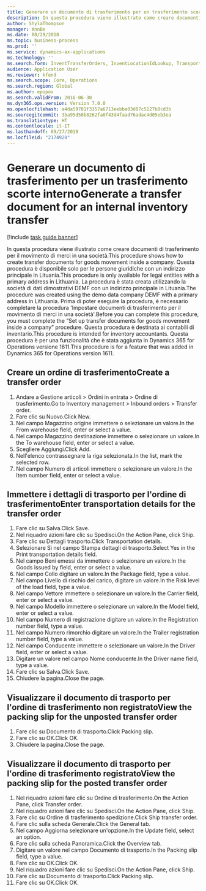 ```yaml
---
title: Generare un documento di trasferimento per un trasferimento scorte interno
description: In questa procedura viene illustrato come creare documenti di trasferimento per il movimento di merci in una società.
author: ShylaThompson
manager: AnnBe
ms.date: 08/29/2018
ms.topic: business-process
ms.prod: ''
ms.service: dynamics-ax-applications
ms.technology: ''
ms.search.form: InventTransferOrders, InventLocationIdLookup, TransportationDocument, HcmWorkerLookUp, SrsReportViewerForm, InventTransferParmShip
audience: Application User
ms.reviewer: kfend
ms.search.scope: Core, Operations
ms.search.region: Global
ms.author: epopov
ms.search.validFrom: 2016-06-30
ms.dyn365.ops.version: Version 7.0.0
ms.openlocfilehash: a4da59781f3357a6713eebba03d87c5127b8cd3b
ms.sourcegitcommit: 3ba95d50b8262fa0f43d4faad76adac4d05eb3ea
ms.translationtype: HT
ms.contentlocale: it-IT
ms.lasthandoff: 09/27/2019
ms.locfileid: "2174920"
---
```

# <a name="generate-a-transfer-document-for-an-internal-inventory-transfer"></a><span data-ttu-id="8e307-103">Generare un documento di trasferimento per un trasferimento scorte interno</span><span class="sxs-lookup"><span data-stu-id="8e307-103">Generate a transfer document for an internal inventory transfer</span></span>

[!include [task guide banner](../../includes/task-guide-banner.md)]

<span data-ttu-id="8e307-104">In questa procedura viene illustrato come creare documenti di trasferimento per il movimento di merci in una società.</span><span class="sxs-lookup"><span data-stu-id="8e307-104">This procedure shows how to create transfer documents for goods movement inside a company.</span></span> <span data-ttu-id="8e307-105">Questa procedura è disponibile solo per le persone giuridiche con un indirizzo principale in Lituania.</span><span class="sxs-lookup"><span data-stu-id="8e307-105">This procedure is only available for legal entities with a primary address in Lithuania.</span></span> <span data-ttu-id="8e307-106">La procedura è stata creata utilizzando la società di dati dimostrativi DEMF con un indirizzo principale in Lituania.</span><span class="sxs-lookup"><span data-stu-id="8e307-106">The procedure was created using the demo data company DEMF with a primary address in Lithuania.</span></span> <span data-ttu-id="8e307-107">Prima di poter eseguire la procedura, è necessario completare la procedura 'Impostare documenti di trasferimento per il movimento di merci in una società'.</span><span class="sxs-lookup"><span data-stu-id="8e307-107">Before you can complete this procedure, you must complete the “Set up transfer documents for goods movement inside a company” procedure.</span></span> <span data-ttu-id="8e307-108">Questa procedura è destinata ai contabili di inventario.</span><span class="sxs-lookup"><span data-stu-id="8e307-108">This procedure is intended for inventory accountants.</span></span> <span data-ttu-id="8e307-109">Questa procedura è per una funzionalità che è stata aggiunta in Dynamics 365 for Operations versione 1611.</span><span class="sxs-lookup"><span data-stu-id="8e307-109">This procedure is for a feature that was added in Dynamics 365 for Operations version 1611.</span></span>


## <a name="create-a-transfer-order"></a><span data-ttu-id="8e307-110">Creare un ordine di trasferimento</span><span class="sxs-lookup"><span data-stu-id="8e307-110">Create a transfer order</span></span>
1. <span data-ttu-id="8e307-111">Andare a Gestione articoli > Ordini in entrata > Ordine di trasferimento.</span><span class="sxs-lookup"><span data-stu-id="8e307-111">Go to Inventory management > Inbound orders > Transfer order.</span></span>
2. <span data-ttu-id="8e307-112">Fare clic su Nuovo.</span><span class="sxs-lookup"><span data-stu-id="8e307-112">Click New.</span></span>
3. <span data-ttu-id="8e307-113">Nel campo Magazzino origine immettere o selezionare un valore.</span><span class="sxs-lookup"><span data-stu-id="8e307-113">In the From warehouse field, enter or select a value.</span></span>
4. <span data-ttu-id="8e307-114">Nel campo Magazzino destinazione immettere o selezionare un valore.</span><span class="sxs-lookup"><span data-stu-id="8e307-114">In the To warehouse field, enter or select a value.</span></span>
5. <span data-ttu-id="8e307-115">Scegliere Aggiungi.</span><span class="sxs-lookup"><span data-stu-id="8e307-115">Click Add.</span></span>
6. <span data-ttu-id="8e307-116">Nell'elenco contrassegnare la riga selezionata.</span><span class="sxs-lookup"><span data-stu-id="8e307-116">In the list, mark the selected row.</span></span>
7. <span data-ttu-id="8e307-117">Nel campo Numero di articoli immettere o selezionare un valore.</span><span class="sxs-lookup"><span data-stu-id="8e307-117">In the Item number field, enter or select a value.</span></span>

## <a name="enter-transportation-details-for-the-transfer-order"></a><span data-ttu-id="8e307-118">Immettere i dettagli di trasporto per l'ordine di trasferimento</span><span class="sxs-lookup"><span data-stu-id="8e307-118">Enter transportation details for the transfer order</span></span>
1. <span data-ttu-id="8e307-119">Fare clic su Salva.</span><span class="sxs-lookup"><span data-stu-id="8e307-119">Click Save.</span></span>
2. <span data-ttu-id="8e307-120">Nel riquadro azioni fare clic su Spedisci.</span><span class="sxs-lookup"><span data-stu-id="8e307-120">On the Action Pane, click Ship.</span></span>
3. <span data-ttu-id="8e307-121">Fare clic su Dettagli trasporto.</span><span class="sxs-lookup"><span data-stu-id="8e307-121">Click Transportation details.</span></span>
4. <span data-ttu-id="8e307-122">Selezionare Sì nel campo Stampa dettagli di trasporto.</span><span class="sxs-lookup"><span data-stu-id="8e307-122">Select Yes in the Print transportation details field.</span></span>
5. <span data-ttu-id="8e307-123">Nel campo Beni emessi da immettere o selezionare un valore.</span><span class="sxs-lookup"><span data-stu-id="8e307-123">In the Goods issued by field, enter or select a value.</span></span>
6. <span data-ttu-id="8e307-124">Nel campo Collo digitare un valore.</span><span class="sxs-lookup"><span data-stu-id="8e307-124">In the Package field, type a value.</span></span>
7. <span data-ttu-id="8e307-125">Nel campo Livello di rischio del carico, digitare un valore.</span><span class="sxs-lookup"><span data-stu-id="8e307-125">In the Risk level of the load field, type a value.</span></span>
8. <span data-ttu-id="8e307-126">Nel campo Vettore immettere o selezionare un valore.</span><span class="sxs-lookup"><span data-stu-id="8e307-126">In the Carrier field, enter or select a value.</span></span>
9. <span data-ttu-id="8e307-127">Nel campo Modello immettere o selezionare un valore.</span><span class="sxs-lookup"><span data-stu-id="8e307-127">In the Model field, enter or select a value.</span></span>
10. <span data-ttu-id="8e307-128">Nel campo Numero di registrazione digitare un valore.</span><span class="sxs-lookup"><span data-stu-id="8e307-128">In the Registration number field, type a value.</span></span>
11. <span data-ttu-id="8e307-129">Nel campo Numero rimorchio digitare un valore.</span><span class="sxs-lookup"><span data-stu-id="8e307-129">In the Trailer registration number field, type a value.</span></span>
12. <span data-ttu-id="8e307-130">Nel campo Conducente immettere o selezionare un valore.</span><span class="sxs-lookup"><span data-stu-id="8e307-130">In the Driver field, enter or select a value.</span></span>
13. <span data-ttu-id="8e307-131">Digitare un valore nel campo Nome conducente.</span><span class="sxs-lookup"><span data-stu-id="8e307-131">In the Driver name field, type a value.</span></span>
14. <span data-ttu-id="8e307-132">Fare clic su Salva.</span><span class="sxs-lookup"><span data-stu-id="8e307-132">Click Save.</span></span>
15. <span data-ttu-id="8e307-133">Chiudere la pagina.</span><span class="sxs-lookup"><span data-stu-id="8e307-133">Close the page.</span></span>

## <a name="view-the-packing-slip-for-the-unposted-transfer-order"></a><span data-ttu-id="8e307-134">Visualizzare il documento di trasporto per l'ordine di trasferimento non registrato</span><span class="sxs-lookup"><span data-stu-id="8e307-134">View the packing slip for the unposted transfer order</span></span>
1. <span data-ttu-id="8e307-135">Fare clic su Documento di trasporto.</span><span class="sxs-lookup"><span data-stu-id="8e307-135">Click Packing slip.</span></span>
2. <span data-ttu-id="8e307-136">Fare clic su OK.</span><span class="sxs-lookup"><span data-stu-id="8e307-136">Click OK.</span></span>
3. <span data-ttu-id="8e307-137">Chiudere la pagina.</span><span class="sxs-lookup"><span data-stu-id="8e307-137">Close the page.</span></span>

## <a name="view-the-packing-slip-for-the-posted-transfer-order"></a><span data-ttu-id="8e307-138">Visualizzare il documento di trasporto per l'ordine di trasferimento registrato</span><span class="sxs-lookup"><span data-stu-id="8e307-138">View the packing slip for the posted transfer order</span></span>
1. <span data-ttu-id="8e307-139">Nel riquadro azioni fare clic su Ordine di trasferimento.</span><span class="sxs-lookup"><span data-stu-id="8e307-139">On the Action Pane, click Transfer order.</span></span>
2. <span data-ttu-id="8e307-140">Nel riquadro azioni fare clic su Spedisci.</span><span class="sxs-lookup"><span data-stu-id="8e307-140">On the Action Pane, click Ship.</span></span>
3. <span data-ttu-id="8e307-141">Fare clic su Ordine di trasferimento spedizione.</span><span class="sxs-lookup"><span data-stu-id="8e307-141">Click Ship transfer order.</span></span>
4. <span data-ttu-id="8e307-142">Fare clic sulla scheda Generale.</span><span class="sxs-lookup"><span data-stu-id="8e307-142">Click the General tab.</span></span>
5. <span data-ttu-id="8e307-143">Nel campo Aggiorna selezionare un'opzione.</span><span class="sxs-lookup"><span data-stu-id="8e307-143">In the Update field, select an option.</span></span>
6. <span data-ttu-id="8e307-144">Fare clic sulla scheda Panoramica.</span><span class="sxs-lookup"><span data-stu-id="8e307-144">Click the Overview tab.</span></span>
7. <span data-ttu-id="8e307-145">Digitare un valore nel campo Documento di trasporto.</span><span class="sxs-lookup"><span data-stu-id="8e307-145">In the Packing slip field, type a value.</span></span>
8. <span data-ttu-id="8e307-146">Fare clic su OK.</span><span class="sxs-lookup"><span data-stu-id="8e307-146">Click OK.</span></span>
9. <span data-ttu-id="8e307-147">Nel riquadro azioni fare clic su Spedisci.</span><span class="sxs-lookup"><span data-stu-id="8e307-147">On the Action Pane, click Ship.</span></span>
10. <span data-ttu-id="8e307-148">Fare clic su Documento di trasporto.</span><span class="sxs-lookup"><span data-stu-id="8e307-148">Click Packing slip.</span></span>
11. <span data-ttu-id="8e307-149">Fare clic su OK.</span><span class="sxs-lookup"><span data-stu-id="8e307-149">Click OK.</span></span>

